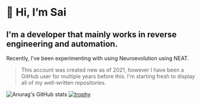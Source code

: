 # 👋 Hi, I’m Sai

## I'm a developer that mainly works in reverse engineering and automation.

Recently, I've been experimenting with using Neuroevolution using NEAT.

> This account was created new as of 2021, however I have been a GitHub user for multiple years before this. I'm starting fresh to display all of my well-written repositories.

![Anurag's GitHub stats](https://github-readme-stats.vercel.app/api?username=saiamphora&show_icons=true&theme=material-palenight&count_private=true)
[![trophy](https://github-profile-trophy.vercel.app/?username=saiamphora&theme=onedark)](https://github.com/ryo-ma/github-profile-trophy)

